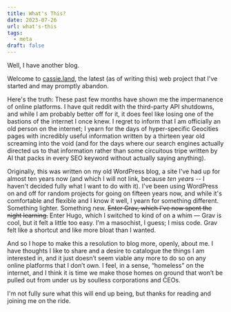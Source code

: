 ```yaml
---
title: What's This?
date: 2023-07-26
url: what's-this
tags:
  - meta
draft: false
---
```


Well, I have another blog.

Welcome to [cassie.land](https://cassie.land), the latest (as of writing this) web project that I've started and may promptly abandon.

Here's the truth: These past few months have shown me the impermanence of online platforms. I have quit reddit with the third-party API shutdowns, and while I am probably better off for it, it does feel like losing one of the bastions of the internet I once knew. I regret to inform that I am officially an old person on the internet; I yearn for the days of hyper-specific Geocities pages with incredibly useful information written by a thirteen year old screaming into the void (and for the days where our search engines actually directed us to that information rather than some circuitous tripe written by AI that packs in every SEO keyword without actually saying anything).

Originally, this was written on my old WordPress blog, a site I've had up for almost ten years now (and which I will not link, because _ten years_ -- I haven't decided fully what I want to do with it). I've been using WordPress on and off for random projects for going on fifteen years now, and while it's comfortable and flexible and I know it well, I yearn for something different. Something lighter. Something new. ~~Enter Grav, which I've now spent the night learning.~~ Enter Hugo, which I switched to kind of on a whim — Grav is cool, but it felt a little too easy. I'm a masochist, I guess; I miss code. Grav felt like a shortcut and like more bloat than I wanted.

And so I hope to make this a resolution to blog more, openly, about me. I have thoughts I like to share and a desire to catalogue the things I am interested in, and it just doesn’t seem viable any more to do so on any online platforms that I don’t own. I feel, in a sense, “homeless” on the internet, and I think it is time we make those homes on ground that won’t be pulled out from under us by soulless corporations and CEOs.

I'm not fully sure what this will end up being, but thanks for reading and joining me on the ride.
